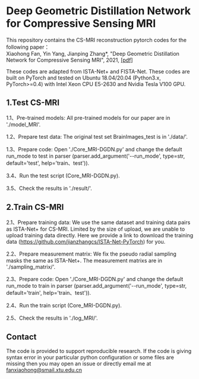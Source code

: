 # Deep Geometric Distillation Network for Compressive Sensing MRI

This repository contains the CS-MRI reconstruction pytorch codes for the following paper：  
Xiaohong Fan, Yin Yang, Jianping Zhang*, "Deep Geometric Distillation Network for Compressive Sensing MRI", 2021, [[pdf]]() 

These codes are adapted from ISTA-Net+ and FISTA-Net. These codes are built on PyTorch and tested on Ubuntu 18.04/20.04 (Python3.x, PyTorch>=0.4) with Intel Xeon CPU E5-2630 and Nvidia Tesla V100 GPU.

## 1.Test CS-MRI
1.1、Pre-trained models:
All pre-trained models for our paper are in './model_MRI'.

1.2、Prepare test data:
The original test set BrainImages_test is in './data/'.

1.3、Prepare code:
Open './Core_MRI-DGDN.py' and change the default run_mode to test in parser (parser.add_argument('--run_mode', type=str, default='test', help='train、test')).

3.4、Run the test script (Core_MRI-DGDN.py).

3.5、Check the results in './result/'.

## 2.Train CS-MRI
2.1、Prepare training data:
We use the same dataset and training data pairs as ISTA-Net+ for CS-MRI. Limited by the size of upload, we are unable to upload training data directly. Here we provide a link to download the training data (https://github.com/jianzhangcs/ISTA-Net-PyTorch) for you.

2.2、Prepare measurement matrix:
We fix the pseudo radial sampling masks the same as ISTA-Net+. The measurement matrixs are in './sampling_matrix/'.

2.3、Prepare code:
Open './Core_MRI-DGDN.py' and change the default run_mode to train in parser (parser.add_argument('--run_mode', type=str, default='train', help='train、test')).

2.4、Run the train script (Core_MRI-DGDN.py).

2.5、Check the results in './log_MRI/'.

## Contact
The code is provided to support reproducible research. If the code is giving syntax error in your particular python configuration or some files are missing then you may open an issue or directly email me at fanxiaohong@smail.xtu.edu.cn
